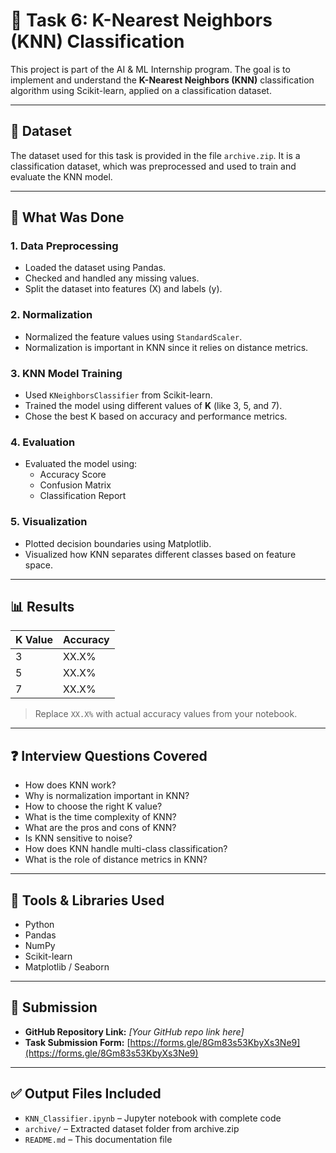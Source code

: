 # 🧠 Task 6: K-Nearest Neighbors (KNN) Classification

This project is part of the AI & ML Internship program. The goal is to implement and understand the **K-Nearest Neighbors (KNN)** classification algorithm using Scikit-learn, applied on a classification dataset.

---

## 📁 Dataset

The dataset used for this task is provided in the file `archive.zip`. It is a classification dataset, which was preprocessed and used to train and evaluate the KNN model.

---

## 📌 What Was Done

### 1. Data Preprocessing
- Loaded the dataset using Pandas.
- Checked and handled any missing values.
- Split the dataset into features (X) and labels (y).

### 2. Normalization
- Normalized the feature values using `StandardScaler`.
- Normalization is important in KNN since it relies on distance metrics.

### 3. KNN Model Training
- Used `KNeighborsClassifier` from Scikit-learn.
- Trained the model using different values of **K** (like 3, 5, and 7).
- Chose the best K based on accuracy and performance metrics.

### 4. Evaluation
- Evaluated the model using:
  - Accuracy Score
  - Confusion Matrix
  - Classification Report

### 5. Visualization
- Plotted decision boundaries using Matplotlib.
- Visualized how KNN separates different classes based on feature space.

---

## 📊 Results

| K Value | Accuracy |
|--------|----------|
|   3    |  XX.X%   |
|   5    |  XX.X%   |
|   7    |  XX.X%   |

> Replace `XX.X%` with actual accuracy values from your notebook.

---

## ❓ Interview Questions Covered

- How does KNN work?
- Why is normalization important in KNN?
- How to choose the right K value?
- What is the time complexity of KNN?
- What are the pros and cons of KNN?
- Is KNN sensitive to noise?
- How does KNN handle multi-class classification?
- What is the role of distance metrics in KNN?

---

## 🧰 Tools & Libraries Used

- Python
- Pandas
- NumPy
- Scikit-learn
- Matplotlib / Seaborn

---

## 🔗 Submission

- **GitHub Repository Link:** *[Your GitHub repo link here]*
- **Task Submission Form:** [https://forms.gle/8Gm83s53KbyXs3Ne9](https://forms.gle/8Gm83s53KbyXs3Ne9)

---

## ✅ Output Files Included

- `KNN_Classifier.ipynb` – Jupyter notebook with complete code
- `archive/` – Extracted dataset folder from archive.zip
- `README.md` – This documentation file
